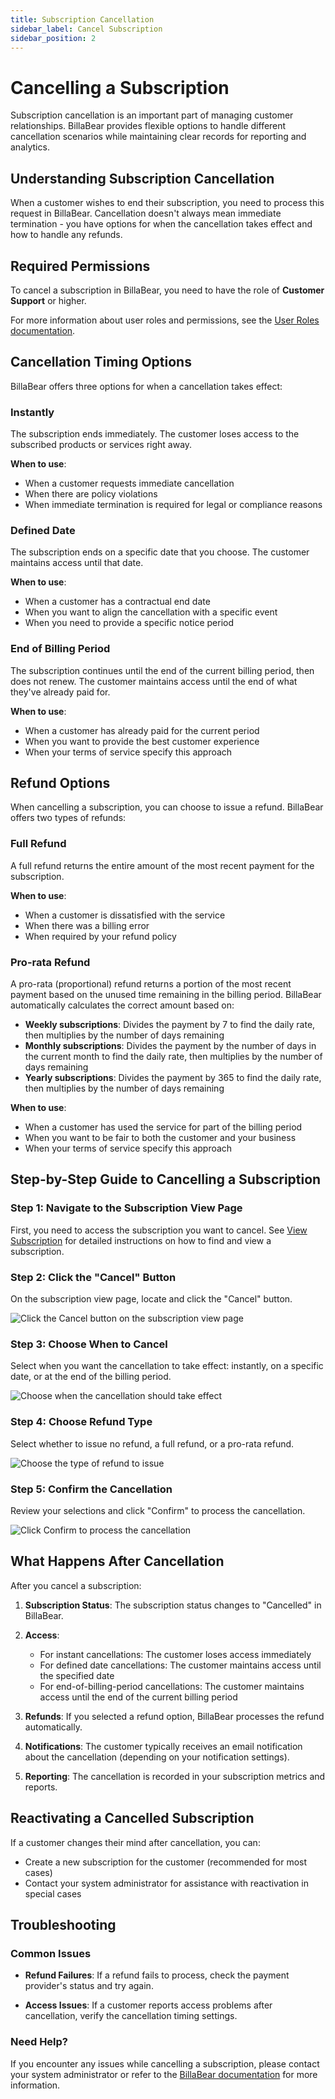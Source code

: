 ```yaml
---
title: Subscription Cancellation
sidebar_label: Cancel Subscription
sidebar_position: 2
---
```


# Cancelling a Subscription

Subscription cancellation is an important part of managing customer relationships. BillaBear provides flexible options to handle different cancellation scenarios while maintaining clear records for reporting and analytics.

## Understanding Subscription Cancellation

When a customer wishes to end their subscription, you need to process this request in BillaBear. Cancellation doesn't always mean immediate termination - you have options for when the cancellation takes effect and how to handle any refunds.

## Required Permissions

To cancel a subscription in BillaBear, you need to have the role of **Customer Support** or higher.

For more information about user roles and permissions, see the [User Roles documentation](../user_roles/).

## Cancellation Timing Options

BillaBear offers three options for when a cancellation takes effect:

### Instantly

The subscription ends immediately. The customer loses access to the subscribed products or services right away.

**When to use**: 
- When a customer requests immediate cancellation
- When there are policy violations
- When immediate termination is required for legal or compliance reasons

### Defined Date

The subscription ends on a specific date that you choose. The customer maintains access until that date.

**When to use**:
- When a customer has a contractual end date
- When you want to align the cancellation with a specific event
- When you need to provide a specific notice period

### End of Billing Period

The subscription continues until the end of the current billing period, then does not renew. The customer maintains access until the end of what they've already paid for.

**When to use**:
- When a customer has already paid for the current period
- When you want to provide the best customer experience
- When your terms of service specify this approach

## Refund Options

When cancelling a subscription, you can choose to issue a refund. BillaBear offers two types of refunds:

### Full Refund

A full refund returns the entire amount of the most recent payment for the subscription.

**When to use**:
- When a customer is dissatisfied with the service
- When there was a billing error
- When required by your refund policy

### Pro-rata Refund

A pro-rata (proportional) refund returns a portion of the most recent payment based on the unused time remaining in the billing period. BillaBear automatically calculates the correct amount based on:

- **Weekly subscriptions**: Divides the payment by 7 to find the daily rate, then multiplies by the number of days remaining
- **Monthly subscriptions**: Divides the payment by the number of days in the current month to find the daily rate, then multiplies by the number of days remaining
- **Yearly subscriptions**: Divides the payment by 365 to find the daily rate, then multiplies by the number of days remaining

**When to use**:
- When a customer has used the service for part of the billing period
- When you want to be fair to both the customer and your business
- When your terms of service specify this approach

## Step-by-Step Guide to Cancelling a Subscription

### Step 1: Navigate to the Subscription View Page

First, you need to access the subscription you want to cancel. See [View Subscription](./view_subscription) for detailed instructions on how to find and view a subscription.

### Step 2: Click the "Cancel" Button

On the subscription view page, locate and click the "Cancel" button.

![Click the Cancel button on the subscription view page](./cancel_screenshots/1_click_button.png)

### Step 3: Choose When to Cancel

Select when you want the cancellation to take effect: instantly, on a specific date, or at the end of the billing period.

![Choose when the cancellation should take effect](./cancel_screenshots/2_choose_when.png)

### Step 4: Choose Refund Type

Select whether to issue no refund, a full refund, or a pro-rata refund.

![Choose the type of refund to issue](./cancel_screenshots/3_choose_refund_type.png)

### Step 5: Confirm the Cancellation

Review your selections and click "Confirm" to process the cancellation.

![Click Confirm to process the cancellation](./cancel_screenshots/4_confirm.png)

## What Happens After Cancellation

After you cancel a subscription:

1. **Subscription Status**: The subscription status changes to "Cancelled" in BillaBear.

2. **Access**: 
   - For instant cancellations: The customer loses access immediately
   - For defined date cancellations: The customer maintains access until the specified date
   - For end-of-billing-period cancellations: The customer maintains access until the end of the current billing period

3. **Refunds**: If you selected a refund option, BillaBear processes the refund automatically.

4. **Notifications**: The customer typically receives an email notification about the cancellation (depending on your notification settings).

5. **Reporting**: The cancellation is recorded in your subscription metrics and reports.

## Reactivating a Cancelled Subscription

If a customer changes their mind after cancellation, you can:

- Create a new subscription for the customer (recommended for most cases)
- Contact your system administrator for assistance with reactivation in special cases

## Troubleshooting

### Common Issues

- **Refund Failures**: If a refund fails to process, check the payment provider's status and try again.

- **Access Issues**: If a customer reports access problems after cancellation, verify the cancellation timing settings.

### Need Help?

If you encounter any issues while cancelling a subscription, please contact your system administrator or refer to the [BillaBear documentation](../) for more information.